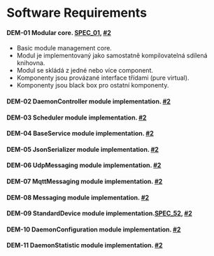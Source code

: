 # Software Requirements

#### **DEM-01** Modular core. [SPEC_01](../product-spec/product-spec.md#1-software-specification), [#2](https://github.com/logimic/gateway-daemon/issues/2)
  * Basic module management core.
  * Modul je implementovaný jako samostatně kompilovatelná sdílená knihovna.
  * Modul se skládá z jedné nebo více component.
  * Komponenty jsou provázané interface třídami (pure virtual).
  * Komponenty jsou black box pro ostatní komponenty.

#### **DEM-02** DaemonController module implementation. [#2](https://github.com/logimic/gateway-daemon/issues/2)

#### **DEM-03** Scheduler module implementation. [#2](https://github.com/logimic/gateway-daemon/issues/2)

#### **DEM-04** BaseService module implementation. [#2](https://github.com/logimic/gateway-daemon/issues/2)

#### **DEM-05** JsonSerializer module implementation. [#2](https://github.com/logimic/gateway-daemon/issues/2)

#### **DEM-06** UdpMessaging module implementation. [#2](https://github.com/logimic/gateway-daemon/issues/2)

#### **DEM-07** MqttMessaging module implementation. [#2](https://github.com/logimic/gateway-daemon/issues/2)

#### **DEM-08** Messaging module implementation. [#2](https://github.com/logimic/gateway-daemon/issues/2)

#### **DEM-09** StandardDevice module implementation.[SPEC_52](../product-spec/product-spec.md#2-API-specification), [#2](https://github.com/logimic/gateway-daemon/issues/2)

#### **DEM-10** DaemonConfiguration module implementation. [#2](https://github.com/logimic/gateway-daemon/issues/2)

#### **DEM-11** DaemonStatistic module implementation. [#2](https://github.com/logimic/gateway-daemon/issues/2)
